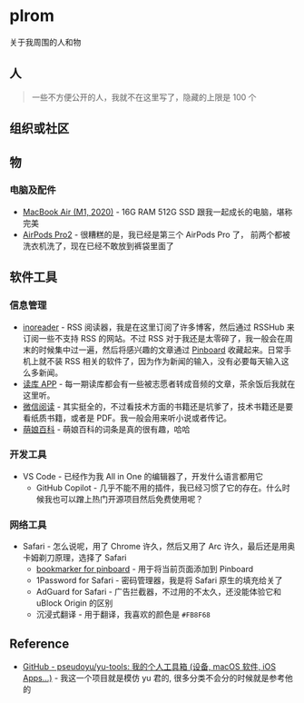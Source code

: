 # plrom

关于我周围的人和物

## 人

> 一些不方便公开的人，我就不在这里写了，隐藏的上限是 100 个

## 组织或社区

## 物

### 电脑及配件

- [MacBook Air (M1, 2020)](https://support.apple.com/kb/SP825?locale=zh_CN) - 16G RAM 512G SSD 跟我一起成长的电脑，堪称完美
- [AirPods Pro2](https://www.apple.com/cn/airpods-pro/) - 很糟糕的是，我已经是第三个 AirPods Pro 了， 前两个都被洗衣机洗了，现在已经不敢放到裤袋里面了

## 软件工具

### 信息管理

- [inoreader](https://www.inoreader.com/folder/News) - RSS 阅读器，我是在这里订阅了许多博客，然后通过 RSSHub 来订阅一些不支持 RSS 的网站。不过 RSS 对于我还是太零碎了，我一般会在周末的时候集中过一遍，然后将感兴趣的文章通过 [Pinboard](https://pinboard.in/) 收藏起来。日常手机上就不装 RSS 相关的软件了，因为作为新闻的输入，没有必要每天输入这么多新闻。
- [读库 APP](https://www.duku.cn) - 每一期读库都会有一些被志愿者转成音频的文章，茶余饭后我就在这里听。
- [微信阅读](https://weread.qq.com/) - 其实挺全的，不过看技术方面的书籍还是坑爹了，技术书籍还是要看纸质书籍，或者是 PDF。我一般会用来听小说或者传记。
- [萌娘百科](https://zh.moegirl.org.cn/) - 萌娘百科的词条是真的很有趣，哈哈

### 开发工具

- VS Code - 已经作为我 All in One 的编辑器了，开发什么语言都用它
  - GitHub Copilot - 几乎不能不用的插件，我已经习惯了它的存在。什么时候我也可以蹭上热门开源项目然后免费使用呢？

### 网络工具

- Safari - 怎么说呢，用了 Chrome 许久，然后又用了 Arc 许久，最后还是用奥卡姆剃刀原理，选择了 Safari
  - [bookmarker for pinboard](https://apps.apple.com/de/app/bookmarker-for-pinboard/id1451400394?l=en&mt=12) - 用于将当前页面添加到 Pinboard
  - 1Password for Safari - 密码管理器，我是将 Safari 原生的填充给关了
  - AdGuard for Safari - 广告拦截器，不过用的不太久，还没能体验它和 uBlock Origin 的区别
  - 沉浸式翻译 - 用于翻译，我喜欢的颜色是 `#FB8F68`

## Reference

- [GitHub - pseudoyu/yu-tools: 我的个人工具箱 (设备, macOS 软件, iOS Apps...)](https://github.com/pseudoyu/yu-tools) - 我这一个项目就是模仿 yu 君的, 很多分类不会分的时候就是参考他的
